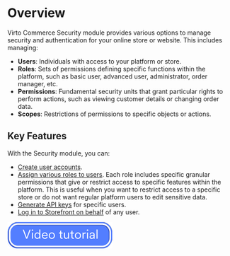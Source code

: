 # Overview

Virto Commerce Security module provides various options to manage security and authentication for your online store or website. This includes managing:

* **Users**: Individuals with access to your platform or store.
* **Roles**: Sets of permissions defining specific functions within the platform, such as basic user, advanced user, administrator, order manager, etc.
* **Permissions**: Fundamental security units that grant particular rights to perform actions, such as viewing customer details or changing order data.
* **Scopes**: Restrictions of permissions to specific objects or actions.

## Key Features

With the Security module, you can:

* [Create user accounts](managing-users.md#create-new-user).
* [Assign various roles to users](managing-users.md). Each role includes specific granular permissions that give or restrict access to specific features within the platform. This is useful when you want to restrict access to a specific store or do not want regular platform users to edit sensitive data.
* [Generate API keys](api-key.md) for specific users.
* [Log in to Storefront on behalf](login-on-behalf.md) of any user.

[![video tutorial](media/video-tutorial-button.png)](https://youtu.be/H-yFuT_EP8A?si=P1Ha4dM7pQ7naIuN)
